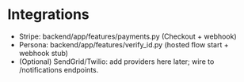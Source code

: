 # Integrations
- Stripe: backend/app/features/payments.py (Checkout + webhook)
- Persona: backend/app/features/verify_id.py (hosted flow start + webhook stub)
- (Optional) SendGrid/Twilio: add providers here later; wire to /notifications endpoints.
